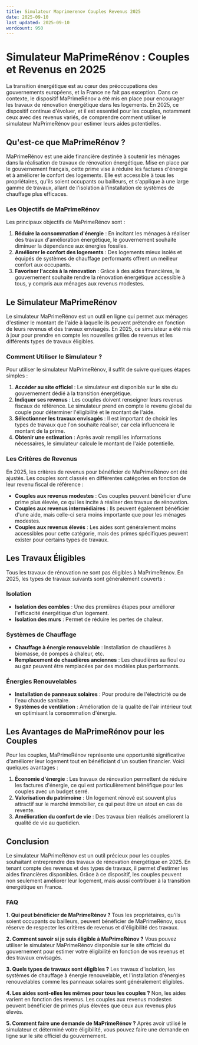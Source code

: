 ```yaml
---
title: Simulateur Maprimerenov Couples Revenus 2025
date: 2025-09-10
last_updated: 2025-09-10
wordcount: 950
---
```


# Simulateur MaPrimeRénov : Couples et Revenus en 2025

La transition énergétique est au cœur des préoccupations des gouvernements européens, et la France ne fait pas exception. Dans ce contexte, le dispositif MaPrimeRénov a été mis en place pour encourager les travaux de rénovation énergétique dans les logements. En 2025, ce dispositif continue d'évoluer, et il est essentiel pour les couples, notamment ceux avec des revenus variés, de comprendre comment utiliser le simulateur MaPrimeRénov pour estimer leurs aides potentielles.

## Qu'est-ce que MaPrimeRénov ?

MaPrimeRénov est une aide financière destinée à soutenir les ménages dans la réalisation de travaux de rénovation énergétique. Mise en place par le gouvernement français, cette prime vise à réduire les factures d'énergie et à améliorer le confort des logements. Elle est accessible à tous les propriétaires, qu'ils soient occupants ou bailleurs, et s'applique à une large gamme de travaux, allant de l'isolation à l'installation de systèmes de chauffage plus efficaces.

### Les Objectifs de MaPrimeRénov

Les principaux objectifs de MaPrimeRénov sont :

1. **Réduire la consommation d'énergie** : En incitant les ménages à réaliser des travaux d'amélioration énergétique, le gouvernement souhaite diminuer la dépendance aux énergies fossiles.
2. **Améliorer le confort des logements** : Des logements mieux isolés et équipés de systèmes de chauffage performants offrent un meilleur confort aux occupants.
3. **Favoriser l'accès à la rénovation** : Grâce à des aides financières, le gouvernement souhaite rendre la rénovation énergétique accessible à tous, y compris aux ménages aux revenus modestes.

## Le Simulateur MaPrimeRénov

Le simulateur MaPrimeRénov est un outil en ligne qui permet aux ménages d'estimer le montant de l'aide à laquelle ils peuvent prétendre en fonction de leurs revenus et des travaux envisagés. En 2025, ce simulateur a été mis à jour pour prendre en compte les nouvelles grilles de revenus et les différents types de travaux éligibles.

### Comment Utiliser le Simulateur ?

Pour utiliser le simulateur MaPrimeRénov, il suffit de suivre quelques étapes simples :

1. **Accéder au site officiel** : Le simulateur est disponible sur le site du gouvernement dédié à la transition énergétique.
2. **Indiquer ses revenus** : Les couples doivent renseigner leurs revenus fiscaux de référence. Le simulateur prend en compte le revenu global du couple pour déterminer l'éligibilité et le montant de l'aide.
3. **Sélectionner les travaux envisagés** : Il est important de choisir les types de travaux que l'on souhaite réaliser, car cela influencera le montant de la prime.
4. **Obtenir une estimation** : Après avoir rempli les informations nécessaires, le simulateur calcule le montant de l'aide potentielle.

### Les Critères de Revenus

En 2025, les critères de revenus pour bénéficier de MaPrimeRénov ont été ajustés. Les couples sont classés en différentes catégories en fonction de leur revenu fiscal de référence :

- **Couples aux revenus modestes** : Ces couples peuvent bénéficier d'une prime plus élevée, ce qui les incite à réaliser des travaux de rénovation.
- **Couples aux revenus intermédiaires** : Ils peuvent également bénéficier d'une aide, mais celle-ci sera moins importante que pour les ménages modestes.
- **Couples aux revenus élevés** : Les aides sont généralement moins accessibles pour cette catégorie, mais des primes spécifiques peuvent exister pour certains types de travaux.

## Les Travaux Éligibles

Tous les travaux de rénovation ne sont pas éligibles à MaPrimeRénov. En 2025, les types de travaux suivants sont généralement couverts :

### Isolation

- **Isolation des combles** : Une des premières étapes pour améliorer l'efficacité énergétique d'un logement.
- **Isolation des murs** : Permet de réduire les pertes de chaleur.

### Systèmes de Chauffage

- **Chauffage à énergie renouvelable** : Installation de chaudières à biomasse, de pompes à chaleur, etc.
- **Remplacement de chaudières anciennes** : Les chaudières au fioul ou au gaz peuvent être remplacées par des modèles plus performants.

### Énergies Renouvelables

- **Installation de panneaux solaires** : Pour produire de l'électricité ou de l'eau chaude sanitaire.
- **Systèmes de ventilation** : Amélioration de la qualité de l'air intérieur tout en optimisant la consommation d'énergie.

## Les Avantages de MaPrimeRénov pour les Couples

Pour les couples, MaPrimeRénov représente une opportunité significative d'améliorer leur logement tout en bénéficiant d'un soutien financier. Voici quelques avantages :

1. **Économie d'énergie** : Les travaux de rénovation permettent de réduire les factures d'énergie, ce qui est particulièrement bénéfique pour les couples avec un budget serré.
2. **Valorisation du patrimoine** : Un logement rénové est souvent plus attractif sur le marché immobilier, ce qui peut être un atout en cas de revente.
3. **Amélioration du confort de vie** : Des travaux bien réalisés améliorent la qualité de vie au quotidien.

## Conclusion

Le simulateur MaPrimeRénov est un outil précieux pour les couples souhaitant entreprendre des travaux de rénovation énergétique en 2025. En tenant compte des revenus et des types de travaux, il permet d'estimer les aides financières disponibles. Grâce à ce dispositif, les couples peuvent non seulement améliorer leur logement, mais aussi contribuer à la transition énergétique en France.

### FAQ

**1. Qui peut bénéficier de MaPrimeRénov ?**
Tous les propriétaires, qu'ils soient occupants ou bailleurs, peuvent bénéficier de MaPrimeRénov, sous réserve de respecter les critères de revenus et d'éligibilité des travaux.

**2. Comment savoir si je suis éligible à MaPrimeRénov ?**
Vous pouvez utiliser le simulateur MaPrimeRénov disponible sur le site officiel du gouvernement pour estimer votre éligibilité en fonction de vos revenus et des travaux envisagés.

**3. Quels types de travaux sont éligibles ?**
Les travaux d'isolation, les systèmes de chauffage à énergie renouvelable, et l'installation d'énergies renouvelables comme les panneaux solaires sont généralement éligibles.

**4. Les aides sont-elles les mêmes pour tous les couples ?**
Non, les aides varient en fonction des revenus. Les couples aux revenus modestes peuvent bénéficier de primes plus élevées que ceux aux revenus plus élevés.

**5. Comment faire une demande de MaPrimeRénov ?**
Après avoir utilisé le simulateur et déterminé votre éligibilité, vous pouvez faire une demande en ligne sur le site officiel du gouvernement.